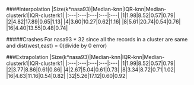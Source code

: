 ####Interpolation
|Size(k*nasa93)|Median-knn|IQR-knn|Median-clusterk1|IQR-clusterk1|
|:---|:---|:---|:---|:---|
|1|1.98|8.52|0.57|0.79|
|2|4.82|17.89|0.65|1.13|
|4|3.60|10.27|0.62|1.16|
|8|5.61|20.74|0.54|0.76|
|16|4.40|13.55|0.48|0.74|

#####Crashes For nasa93 * 32 since all the records in a cluster are same and dist(west,east) = 0(divide by 0 error)


###Extrapolation
|Size(k*nasa93)|Median-knn|IQR-knn|Median-clusterk1|IQR-clusterk1|
|:---|:---|:---|:---|:---|
|1|1.99|8.52|0.57|0.79|
|2|3.77|8.86|0.61|0.86|
|4|2.67|5.04|0.61|0.73|
|8|3.34|8.72|0.71|1.02|
|16|4.63|11.16|0.54|0.82|
|32|5.26|17.12|0.60|0.92|
